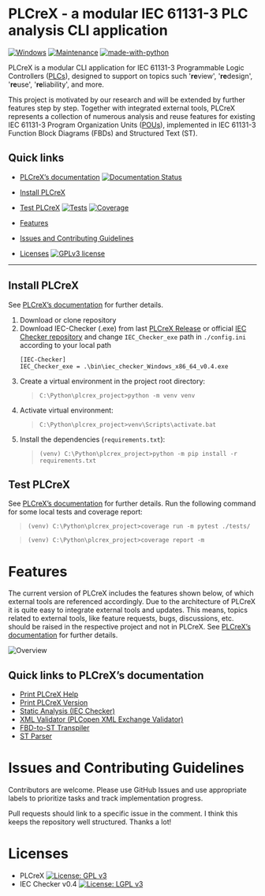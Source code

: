 # PLCreX - a modular IEC 61131-3 PLC analysis CLI application

[![Windows](https://svgshare.com/i/ZhY.svg)](https://svgshare.com/i/ZhY.svg)
[![Maintenance](https://img.shields.io/badge/Maintained%3F-yes-green.svg)](https://GitHub.com/Naereen/StrapDown.js/graphs/commit-activity)
[![made-with-python](https://img.shields.io/badge/Made%20with-Python-1f425f.svg)](https://www.python.org/)

PLCreX is a modular CLI application for IEC 61131-3 Programmable Logic Controllers ([PLCs](https://en.wikipedia.org/wiki/Programmable_logic_controller)), designed to support on topics such '**re**view', '**re**design', '**re**use', '**re**liability', and more.

This project is motivated by our research and will be extended by further features step by step. Together with integrated external tools, PLCreX represents a collection of numerous analysis and reuse features for existing IEC 61131-3 Program Organization Units ([POUs](https://en.wikipedia.org/wiki/IEC_61131-3#Program_organization_unit_(POU))), implemented in IEC 61131-3 Function Block Diagrams (FBDs) and Structured Text (ST).


## Quick links

* [PLCreX’s documentation](https://plcrex.readthedocs.io/en/latest/) [![Documentation Status](https://readthedocs.org/projects/plcrex/badge/?version=latest)](https://plcrex.readthedocs.io/en/latest/?badge=latest)
* [Install PLCreX](#install-plcrex)
* [Test PLCreX](#test-plcrex) [![Tests](https://img.shields.io/badge/Tests-passed-<COLOR>.svg)](https://shields.io/)
[![Coverage](https://img.shields.io/badge/coverage-99%25-<COLOR>.svg)](https://shields.io/)

* [Features](#features)
* [Issues and Contributing Guidelines](#issues-and-contributing-guidelines)
* [Licenses](#licenses) [![GPLv3 license](https://img.shields.io/badge/License-GPLv3-blue.svg)](http://perso.crans.org/besson/LICENSE.html)
---

## Install PLCreX
See [PLCreX’s documentation](https://plcrex.readthedocs.io/en/latest/) for further details.

1. Download or clone repository
2. Download IEC-Checker (.exe) from last [PLCreX Release](https://github.com/marwern/PLCreX/tags) or official [IEC Checker repository](https://github.com/jubnzv/iec-checker) and change `IEC_Checker_exe` path in `./config.ini` according to your local path
    ```console
    [IEC-Checker]
    IEC_Checker_exe = .\bin\iec_checker_Windows_x86_64_v0.4.exe
    ```
3. Create a virtual environment in the project root directory: 
    >`C:\Python\plcrex_project>python -m venv venv`
4. Activate virtual environment:
   >`C:\Python\plcrex_project>venv\Scripts\activate.bat`
5. Install the dependencies (`requirements.txt`):
   >`(venv) C:\Python\plcrex_project>python -m pip install -r requirements.txt`

   
## Test PLCreX
See [PLCreX’s documentation](https://plcrex.readthedocs.io/en/latest/) for further details.
Run the following command for some local tests and coverage report: 
>`(venv) C:\Python\plcrex_project>coverage run -m pytest ./tests/`

>`(venv) C:\Python\plcrex_project>coverage report -m`

# Features
The current version of PLCreX includes the features shown below, of which external tools are referenced accordingly.
Due to the architecture of PLCreX it is quite easy to integrate external tools and updates.
This means, topics related to external tools, like feature requests, bugs, discussions, etc. should be raised in the respective project and not in PLCreX. 
See [PLCreX’s documentation](https://plcrex.readthedocs.io/en/latest/) for further details.

![Overview](https://user-images.githubusercontent.com/92115516/200553270-435c4607-2786-484a-8917-fe2819fc1595.svg)


## Quick links to PLCreX’s documentation
* [Print PLCreX Help](https://plcrex.readthedocs.io/en/latest/features.html#plcrex-help)
* [Print PLCreX Version](https://plcrex.readthedocs.io/en/latest/features.html#plcrex-version)
* [Static Analysis (IEC Checker)](https://plcrex.readthedocs.io/en/latest/iec_checker.html)
* [XML Validator (PLCopen XML Exchange Validator)](https://plcrex.readthedocs.io/en/latest/xml_checker.html)
* [FBD-to-ST Transpiler](https://plcrex.readthedocs.io/en/latest/fbd2st.html)
* [ST Parser](https://plcrex.readthedocs.io/en/latest/st2tree.html)


# Issues and Contributing Guidelines
Contributors are welcome. Please use GitHub Issues and use appropriate labels to prioritize tasks and track implementation progress. 

Pull requests should link to a specific issue in the comment. I think this keeps the repository well structured. Thanks a lot!


# Licenses
- PLCreX [![License: GPL v3](https://img.shields.io/badge/License-GPLv3-blue.svg)](https://www.gnu.org/licenses/gpl-3.0)
- IEC Checker v0.4  [![License: LGPL v3](https://img.shields.io/badge/License-LGPL%20v3-blue.svg)](https://www.gnu.org/licenses/lgpl-3.0)

